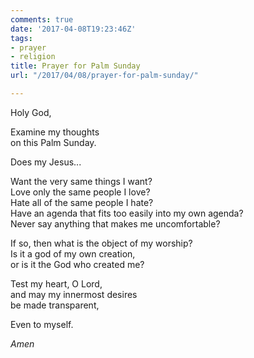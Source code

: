 ```yaml
---
comments: true
date: '2017-04-08T19:23:46Z'
tags:
- prayer
- religion
title: Prayer for Palm Sunday
url: "/2017/04/08/prayer-for-palm-sunday/"

---
```

Holy God,

Examine my thoughts  
on this Palm Sunday.

Does my Jesus... 

Want the very same things I want?   
Love only the same people I love?   
Hate all of the same people I hate?   
Have an agenda that fits too easily into my own agenda?   
Never say anything that makes me uncomfortable? 

If so, then what is the object of my worship?  
Is it a god of my own creation,  
or is it the God who created me?

Test my heart, O Lord,  
and may my innermost desires  
be made transparent,

Even to myself.

*Amen*


